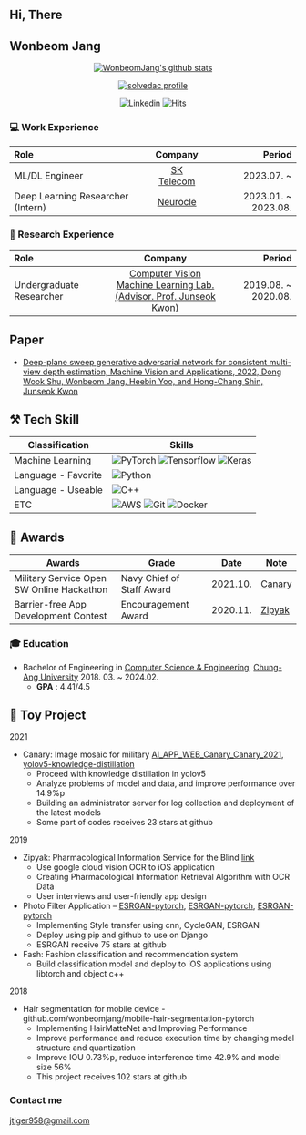 ## Hi, There
## Wonbeom Jang
    
<div align="center">

[![WonbeomJang's github stats](https://github-readme-stats.vercel.app/api?username=wonbeomjang&show_icons=true&hide_border=true)](https://github.com/wonbeomjang)

</div>
<div align="center">

[![solvedac profile](http://mazassumnida.wtf/api/v2/generate_badge?boj=jtiger958)](https://solved.ac/profile/jtiger958)

</div>

<div align="center">
    
[![Linkedin](https://img.shields.io/badge/-LinkedIn-blue?style=flat-square&logo=Linkedin&logoColor=white)](https://www.linkedin.com/in/wonbeom-jang-a94131192/)
[![Hits](https://hits.seeyoufarm.com/api/count/incr/badge.svg?url=https%3A%2F%2Fgithub.com%2Fwonbeomjang%2F&count_bg=%2379C83D&title_bg=%23555555&icon=&icon_color=%23E7E7E7&title=hits&edge_flat=false)](https://hits.seeyoufarm.com)

</div>

<!--[![Blog](http://img.shields.io/badge/-Tech%20blog-black?style=flat-square&logo=blogger&logoColor=white)](https://velog.io/@ally3k)-->

### 💻 Work Experience
| Role                              |                 Company                  |              Period |
|:----------------------------------|:----------------------------------------:|--------------------:|
| ML/DL Engineer                    | [SK Telecom](https://www.sktelecom.com/) |          2023.07. ~ |
| Deep Learning Researcher (Intern) | [Neurocle](https://www.neuro-cle.com/)   | 2023.01. ~ 2023.08. |

### 🔬 Research Experience
| Role                      |                                                       Company                                                        |              Period |
|:--------------------------|:--------------------------------------------------------------------------------------------------------------------:|--------------------:|
| Undergraduate Researcher  | [Computer Vision Machine Learning Lab. <br />(Advisor. Prof. Junseok Kwon)](https://sites.google.com/view/cau-cvml/) | 2019.08. ~ 2020.08. | 

## Paper
- [Deep-plane sweep generative adversarial network for consistent multi-view depth estimation, Machine Vision and Applications, 2022, Dong Wook Shu, Wonbeom Jang, Heebin Yoo, and Hong-Chang Shin, Junseok Kwon](https://link.springer.com/article/10.1007/s00138-021-01258-7)

## ⚒ Tech Skill
| Classification      | Skills                                                                                                                                                                                                                                                                                                                                    |
|---------------------|-------------------------------------------------------------------------------------------------------------------------------------------------------------------------------------------------------------------------------------------------------------------------------------------------------------------------------------------|
| Machine Learning    | ![PyTorch](https://img.shields.io/badge/PyTorch-EE4C2C.svg?style=for-the-badge&logo=PyTorch&logoColor=white) ![Tensorflow](https://img.shields.io/badge/Tensorflow-FF6F00.svg?style=for-the-badge&logo=tensorflow&logoColor=white) ![Keras](https://img.shields.io/badge/Keras-D00000.svg?style=for-the-badge&logo=keras&logoColor=white) |
| Language - Favorite | ![Python](https://img.shields.io/badge/python-3670A0?style=for-the-badge&logo=python&logoColor=ffdd54)                                                                                                                                                                                                                                    |
| Language - Useable  | ![C++](https://img.shields.io/badge/c++-%2300599C.svg?style=for-the-badge&logo=cplusplus&logoColor=white)                                                                                                                                                                                                                                  
| ETC                 | ![AWS](https://img.shields.io/badge/AWS-%23FF9900.svg?style=for-the-badge&logo=amazon-aws&logoColor=white) ![Git](https://img.shields.io/badge/git-%23F05033.svg?style=for-the-badge&logo=git&logoColor=white) ![Docker](https://img.shields.io/badge/Docker-2496ED.svg?style=for-the-badge&logo=docker&logoColor=white)                     |

## 🏅 Awards
| Awards                                    | Grade                     | Date     | Note                                                  |
|-------------------------------------------|---------------------------|----------|-------------------------------------------------------|
| Military Service Open SW Online Hackathon | Navy Chief of Staff Award | 2021.10. | [Canary](https://www.wonbeomjang.kr/projects/canary/) |
| Barrier-free App Development Contest      | Encouragement Award       | 2020.11. | [Zipyak](https://www.wonbeomjang.kr/projects/zipyak/) |

### 🎓 Education
- Bachelor of Engineering in [Computer Science & Engineering](https://cse.cau.ac.kr/main.php), [Chung-Ang University](https://www.cau.ac.kr/index.do) 2018. 03. ~ 2024.02.
    - **GPA** : 4.41/4.5
  
## 📝 Toy Project
2021
- Canary: Image mosaic for military [AI_APP_WEB_Canary_Canary_2021](github.com/wonbeomjang/AI_APP_WEB_Canary_Canary_2021), [yolov5-knowledge-distillation](github.com/wonbeomjang/yolov5-knowledge-distillation)
    - Proceed with knowledge distillation in yolov5
    - Analyze problems of model and data, and improve performance over 14.9%p
    - Building an administrator server for log collection and deployment of the latest models
    - Some part of codes receives 23 stars at github

2019
- Zipyak: Pharmacological Information Service for the Blind [link](wonbeomjang.github.io/product-design/2020/01/03/barrier-free/)
    - Use google cloud vision OCR to iOS application
    - Creating Pharmacological Information Retrieval Algorithm with OCR Data
    - User interviews and user-friendly app design
- Photo Filter Application – [ESRGAN-pytorch](github.com/wonbeomjang/ESRGAN-pytorch), [ESRGAN-pytorch](github.com/wonbeomjang/cyclegan-pytorch), [ESRGAN-pytorch](github.com/wonbeomjang/neural-style-transfer-pytorch)
    - Implementing Style transfer using cnn, CycleGAN, ESRGAN
    - Deploy using pip and github to use on Django
    - ESRGAN receive 75 stars at github
- Fash: Fashion classification and recommendation system
    - Build classification model and deploy to iOS applications using libtorch and object c++

2018
- Hair segmentation for mobile device - github.com/wonbeomjang/mobile-hair-segmentation-pytorch
    - Implementing HairMatteNet and Improving Performance
    - Improve performance and reduce execution time by changing model structure and quantization
    - Improve IOU 0.73%p, reduce interference time 42.9% and model size 56%
    - This project receives 102 stars at github

### Contact me
[jtiger958@gmail.com](mailto:jtiger958@gmail.com)
